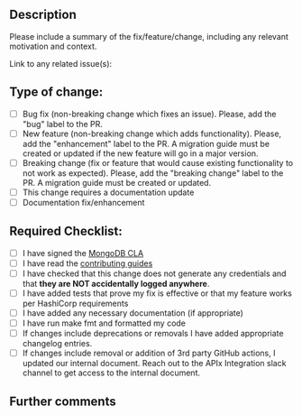 ## Description

Please include a summary of the fix/feature/change, including any relevant motivation and context.

Link to any related issue(s):

## Type of change:

- [ ] Bug fix (non-breaking change which fixes an issue). Please, add the "bug" label to the PR.
- [ ] New feature (non-breaking change which adds functionality). Please, add the "enhancement" label to the PR. A migration guide must be created or updated if the new feature will go in a major version.
- [ ] Breaking change (fix or feature that would cause existing functionality to not work as expected). Please, add the "breaking change" label to the PR. A migration guide must be created or updated.
- [ ] This change requires a documentation update
- [ ] Documentation fix/enhancement

## Required Checklist:

- [ ] I have signed the [MongoDB CLA](https://www.mongodb.com/legal/contributor-agreement)
- [ ] I have read the [contributing guides](https://github.com/mongodb/terraform-provider-mongodbatlas/blob/master/contributing/README.md)
- [ ] I have checked that this change does not generate any credentials and that **they are NOT accidentally logged anywhere**.
- [ ] I have added tests that prove my fix is effective or that my feature works per HashiCorp requirements
- [ ] I have added any necessary documentation (if appropriate)
- [ ] I have run make fmt and formatted my code
- [ ] If changes include deprecations or removals I have added appropriate changelog entries.
- [ ] If changes include removal or addition of 3rd party GitHub actions, I updated our internal document. Reach out to the APIx Integration slack channel to get access to the internal document.

## Further comments
